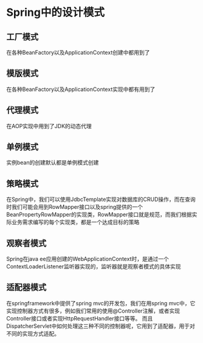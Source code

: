 # Spring中的设计模式

## 工厂模式

在各种BeanFactory以及ApplicationContext创建中都用到了

## 模版模式

在各种BeanFactory以及ApplicationContext实现中都有用到了

## 代理模式

在AOP实现中用到了JDK的动态代理

## 单例模式
实例bean的创建默认都是单例模式创建

## 策略模式

在Spring中，我们可以使用JdbcTemplate实现对数据库的CRUD操作，而在查询时我们可能会用到RowMapper接口以及spring提供的一个BeanPropertyRowMapper的实现类，RowMapper接口就是规范，而我们根据实际业务需求编写的每个实现类，都是一个达成目标的策略

## 观察者模式

Spring在java ee应用创建的WebApplicationContext时，是通过一个ContextLoaderListener监听器实现的，监听器就是观察者模式的具体实现

## 适配器模式

在springframework中提供了spring mvc的开发包，我们在用spring mvc中，它实现控制器方式有很多，例如我们常用的使用@Controller注解，或者实现Controller接口或者实现HttpRequestHandler接口等等。
而且 DispatcherServlet中如何处理这三种不同的控制器呢，它用到了适配器，用于对不同的实现方式适配。
